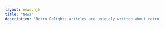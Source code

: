 ```yaml
---
layout: news.njk
title: "News"
description: "Retro Delights articles are uniquely written about retro games and retro gaming culture to tell the story of retro gaming."
---
```


<div class="articles" data-layout="">


</div>